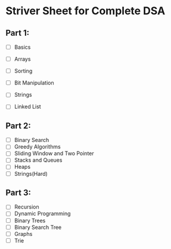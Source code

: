 # Striver Sheet for Complete DSA

## Part 1:

- [ ] Basics
- [ ] Arrays
- [ ] Sorting
- [ ] Bit Manipulation
- [ ] Strings
- [ ] Linked List


## Part 2:

- [ ] Binary Search
- [ ] Greedy Algorithms
- [ ] Sliding Window and Two Pointer
- [ ] Stacks and Queues
- [ ] Heaps
- [ ] Strings(Hard)

## Part 3:

- [ ] Recursion
- [ ] Dynamic Programming
- [ ] Binary Trees
- [ ] Binary Search Tree
- [ ] Graphs
- [ ] Trie
